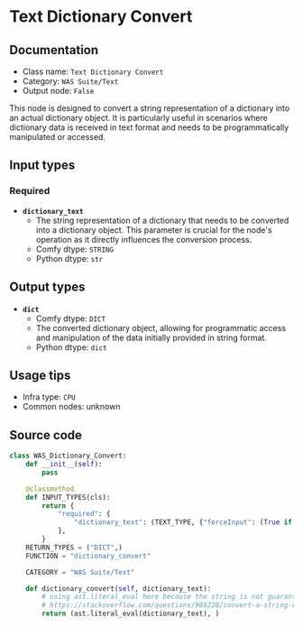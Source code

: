 # Text Dictionary Convert
## Documentation
- Class name: `Text Dictionary Convert`
- Category: `WAS Suite/Text`
- Output node: `False`

This node is designed to convert a string representation of a dictionary into an actual dictionary object. It is particularly useful in scenarios where dictionary data is received in text format and needs to be programmatically manipulated or accessed.
## Input types
### Required
- **`dictionary_text`**
    - The string representation of a dictionary that needs to be converted into a dictionary object. This parameter is crucial for the node's operation as it directly influences the conversion process.
    - Comfy dtype: `STRING`
    - Python dtype: `str`
## Output types
- **`dict`**
    - Comfy dtype: `DICT`
    - The converted dictionary object, allowing for programmatic access and manipulation of the data initially provided in string format.
    - Python dtype: `dict`
## Usage tips
- Infra type: `CPU`
- Common nodes: unknown


## Source code
```python
class WAS_Dictionary_Convert:
    def __init__(self):
        pass

    @classmethod
    def INPUT_TYPES(cls):
        return {
            "required": {
                "dictionary_text": (TEXT_TYPE, {"forceInput": (True if TEXT_TYPE == 'STRING' else False)})
            },
        }
    RETURN_TYPES = ("DICT",)
    FUNCTION = "dictionary_convert"

    CATEGORY = "WAS Suite/Text"

    def dictionary_convert(self, dictionary_text):
        # using ast.literal_eval here because the string is not guaranteed to be json (using double quotes)
        # https://stackoverflow.com/questions/988228/convert-a-string-representation-of-a-dictionary-to-a-dictionary
        return (ast.literal_eval(dictionary_text), )

```
